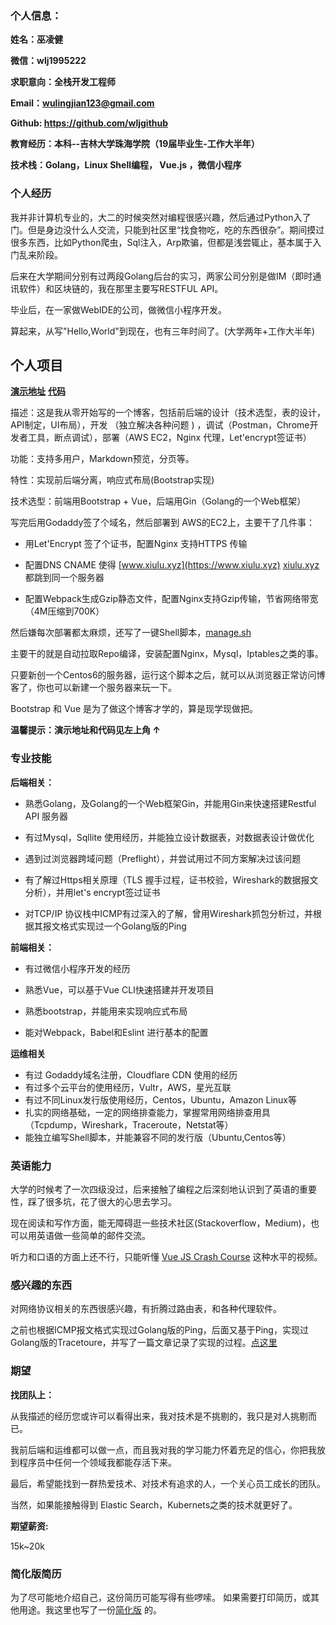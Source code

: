 ### 个人信息：


**姓名：巫凌健**

**微信：wlj1995222**

**求职意向：全栈开发工程师**

**Email：wulingjian123@gmail.com**

**Github: https://github.com/wljgithub** 

**教育经历：本科--吉林大学珠海学院（19届毕业生-工作大半年）** 

**技术栈：Golang，Linux Shell编程， Vue.js ，微信小程序**



### 个人经历


  我并非计算机专业的，大二的时候突然对编程很感兴趣，然后通过Python入了门。但是身边没什么人交流，只能到社区里“找食物吃，吃的东西很杂”。期间摸过很多东西，比如Python爬虫，Sql注入，Arp欺骗，但都是浅尝辄止，基本属于入门乱来阶段。

后来在大学期间分别有过两段Golang后台的实习，两家公司分别是做IM（即时通讯软件）和区块链的，我在那里主要写RESTFUL API。

毕业后，在一家做WebIDE的公司，做微信小程序开发。

算起来，从写"Hello,World"到现在，也有三年时间了。(大学两年+工作大半年)



## 个人项目


[**演示地址**](https://xiulu.xyz/)  [**代码**](https://github.com/wljgithub/my-blog)

描述：这是我从零开始写的一个博客，包括前后端的设计（技术选型，表的设计，API制定，UI布局），开发 （独立解决各种问题 ) ，调试（Postman，Chrome开发者工具，断点调试），部署（AWS EC2，Nginx 代理，Let'encrypt签证书）



功能：支持多用户，Markdown预览，分页等。

特性：实现前后端分离，响应式布局(Bootstrap实现)

技术选型：前端用Bootstrap + Vue，后端用Gin（Golang的一个Web框架）



写完后用Godaddy签了个域名，然后部署到 AWS的EC2上，主要干了几件事：

- 用Let'Encrypt 签了个证书，配置Nginx 支持HTTPS 传输

- 配置DNS CNAME 使得  [www.xiulu.xyz](https://www.xiulu.xyz)     [xiulu.xyz](https://xiulu.xyz) 都跳到同一个服务器

- 配置Webpack生成Gzip静态文件，配置Nginx支持Gzip传输，节省网络带宽（4M压缩到700K）



然后嫌每次部署都太麻烦，还写了一键Shell脚本，[manage.sh](https://github.com/wljgithub/my-blog/blob/master/manage.sh)

主要干的就是自动拉取Repo编译，安装配置Nginx，Mysql，Iptables之类的事。

只要新创一个Centos6的服务器，运行这个脚本之后，就可以从浏览器正常访问博客了，你也可以新建一个服务器来玩一下。



Bootstrap 和 Vue 是为了做这个博客才学的，算是现学现做把。

**温馨提示：演示地址和代码见左上角 ↑**



### 专业技能


**后端相关：**

- 熟悉Golang，及Golang的一个Web框架Gin，并能用Gin来快速搭建Restful API 服务器

- 有过Mysql，Sqllite 使用经历，并能独立设计数据表，对数据表设计做优化

- 遇到过浏览器跨域问题（Preflight），并尝试用过不同方案解决过该问题

- 有了解过Https相关原理（TLS 握手过程，证书校验，Wireshark的数据报文分析），并用let's encrypt签过证书

- 对TCP/IP 协议栈中ICMP有过深入的了解，曾用Wireshark抓包分析过，并根据其报文格式实现过一个Golang版的Ping

  


**前端相关：**


- 有过微信小程序开发的经历

- 熟悉Vue，可以基于Vue CLI快速搭建并开发项目

- 熟悉bootstrap，并能用来实现响应式布局

- 能对Webpack，Babel和Eslint 进行基本的配置

  

**运维相关**


- 有过 Godaddy域名注册，Cloudflare CDN 使用的经历
- 有过多个云平台的使用经历，Vultr，AWS，星光互联
- 有过不同Linux发行版使用经历，Centos，Ubuntu，Amazon Linux等
- 扎实的网络基础，一定的网络排查能力，掌握常用网络排查用具（Tcpdump，Wireshark，Traceroute，Netstat等）
- 能独立编写Shell脚本，并能兼容不同的发行版（Ubuntu,Centos等）



### 英语能力


大学的时候考了一次四级没过，后来接触了编程之后深刻地认识到了英语的重要性，踩了很多坑，花了很大的心思去学习。

现在阅读和写作方面，能无障碍逛一些技术社区(Stackoverflow，Medium)，也可以用英语做一些简单的邮件交流。

听力和口语的方面上还不行，只能听懂 [Vue JS Crash Course](https://www.youtube.com/watch?v=Wy9q22isx3U) 这种水平的视频。



### 感兴趣的东西


对网络协议相关的东西很感兴趣，有折腾过路由表，和各种代理软件。

之前也根据ICMP报文格式实现过Golang版的Ping，后面又基于Ping，实现过Golang版的Tracetoure，并写了一篇文章记录了实现的过程。[点这里](https://segmentfault.com/a/1190000020048492)



### 期望


**找团队上：**

从我描述的经历您或许可以看得出来，我对技术是不挑剔的，我只是对人挑剔而已。

我前后端和运维都可以做一点，而且我对我的学习能力怀着充足的信心，你把我放到程序员中任何一个领域我都能存活下来。

最后，希望能找到一群热爱技术、对技术有追求的人，一个关心员工成长的团队。

当然，如果能接触得到 Elastic Search，Kubernets之类的技术就更好了。

**期望薪资:** 

15k~20k

### 简化版简历

为了尽可能地介绍自己，这份简历可能写得有些啰嗦。
如果需要打印简历，或其他用途。我这里也写了一份[简化版](https://github.com/wljgithub/for_interview/blob/master/resource/briefResume.md) 的。
